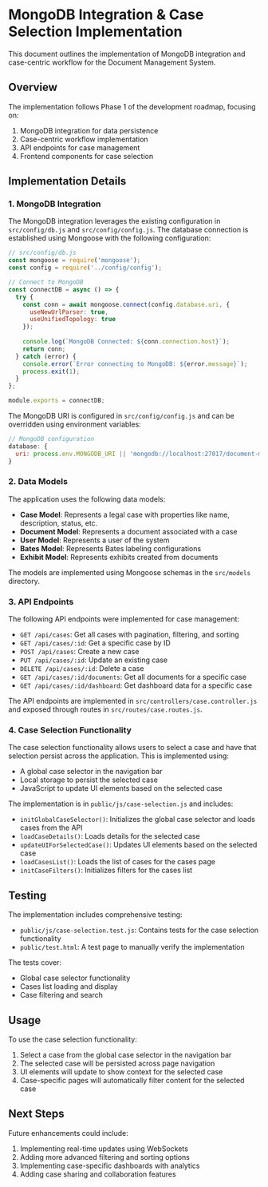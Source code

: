 # MongoDB Integration & Case Selection Implementation

This document outlines the implementation of MongoDB integration and case-centric workflow for the Document Management System.

## Overview

The implementation follows Phase 1 of the development roadmap, focusing on:
1. MongoDB integration for data persistence
2. Case-centric workflow implementation
3. API endpoints for case management
4. Frontend components for case selection

## Implementation Details

### 1. MongoDB Integration

The MongoDB integration leverages the existing configuration in `src/config/db.js` and `src/config/config.js`. The database connection is established using Mongoose with the following configuration:

```javascript
// src/config/db.js
const mongoose = require('mongoose');
const config = require('../config/config');

// Connect to MongoDB
const connectDB = async () => {
  try {
    const conn = await mongoose.connect(config.database.uri, {
      useNewUrlParser: true,
      useUnifiedTopology: true
    });
    
    console.log(`MongoDB Connected: ${conn.connection.host}`);
    return conn;
  } catch (error) {
    console.error(`Error connecting to MongoDB: ${error.message}`);
    process.exit(1);
  }
};

module.exports = connectDB;
```

The MongoDB URI is configured in `src/config/config.js` and can be overridden using environment variables:

```javascript
// MongoDB configuration
database: {
  uri: process.env.MONGODB_URI || 'mongodb://localhost:27017/document-management'
}
```

### 2. Data Models

The application uses the following data models:

- **Case Model**: Represents a legal case with properties like name, description, status, etc.
- **Document Model**: Represents a document associated with a case
- **User Model**: Represents a user of the system
- **Bates Model**: Represents Bates labeling configurations
- **Exhibit Model**: Represents exhibits created from documents

The models are implemented using Mongoose schemas in the `src/models` directory.

### 3. API Endpoints

The following API endpoints were implemented for case management:

- `GET /api/cases`: Get all cases with pagination, filtering, and sorting
- `GET /api/cases/:id`: Get a specific case by ID
- `POST /api/cases`: Create a new case
- `PUT /api/cases/:id`: Update an existing case
- `DELETE /api/cases/:id`: Delete a case
- `GET /api/cases/:id/documents`: Get all documents for a specific case
- `GET /api/cases/:id/dashboard`: Get dashboard data for a specific case

The API endpoints are implemented in `src/controllers/case.controller.js` and exposed through routes in `src/routes/case.routes.js`.

### 4. Case Selection Functionality

The case selection functionality allows users to select a case and have that selection persist across the application. This is implemented using:

- A global case selector in the navigation bar
- Local storage to persist the selected case
- JavaScript to update UI elements based on the selected case

The implementation is in `public/js/case-selection.js` and includes:

- `initGlobalCaseSelector()`: Initializes the global case selector and loads cases from the API
- `loadCaseDetails()`: Loads details for the selected case
- `updateUIForSelectedCase()`: Updates UI elements based on the selected case
- `loadCasesList()`: Loads the list of cases for the cases page
- `initCaseFilters()`: Initializes filters for the cases list

## Testing

The implementation includes comprehensive testing:

- `public/js/case-selection.test.js`: Contains tests for the case selection functionality
- `public/test.html`: A test page to manually verify the implementation

The tests cover:
- Global case selector functionality
- Cases list loading and display
- Case filtering and search

## Usage

To use the case selection functionality:

1. Select a case from the global case selector in the navigation bar
2. The selected case will be persisted across page navigation
3. UI elements will update to show context for the selected case
4. Case-specific pages will automatically filter content for the selected case

## Next Steps

Future enhancements could include:

1. Implementing real-time updates using WebSockets
2. Adding more advanced filtering and sorting options
3. Implementing case-specific dashboards with analytics
4. Adding case sharing and collaboration features
